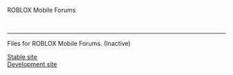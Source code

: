 <p>ROBLOX Mobile Forums</p>
<br />
<hr />
<p>Files for ROBLOX Mobile Forums. (Inactive)</p>
<a href="http://deplex.tk/projects/demos/mobileforums/">Stable site</a>
<br />
<a href="http://deplex.tk/projects/tests/mobileforums/">Development site</a> 

